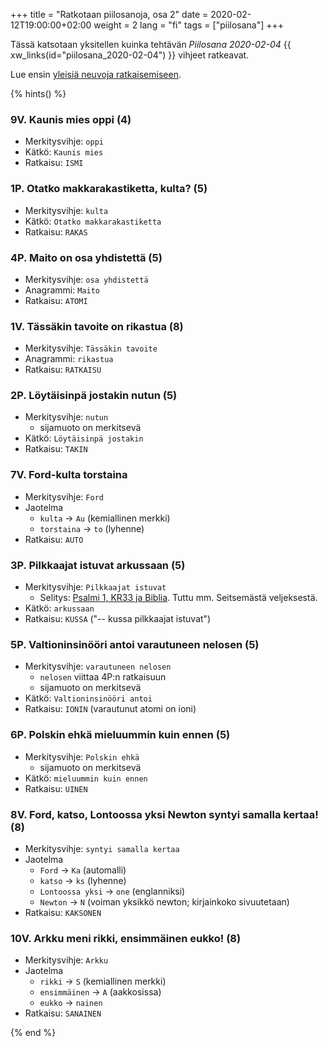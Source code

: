 +++
title = "Ratkotaan piilosanoja, osa 2"
date = 2020-02-12T19:00:00+02:00
weight = 2
lang = "fi"
tags = ["piilosana"]
+++

Tässä katsotaan yksitellen kuinka tehtävän *Piilosana 2020-02-04* {{ xw_links(id="piilosana_2020-02-04") }} vihjeet ratkeavat.

<!--more-->

Lue ensin [yleisiä neuvoja ratkaisemiseen](@/piilosanat/ratkotaan/_index.md).

{% hints() %}

### 9V. Kaunis mies oppi (4)

- Merkitysvihje: `oppi`
- Kätkö: `Kaunis mies`
- Ratkaisu: `ISMI`

### 1P. Otatko makkarakastiketta, kulta? (5)

- Merkitysvihje: `kulta`
- Kätkö: `Otatko makkarakastiketta`
- Ratkaisu: `RAKAS`

### 4P. Maito on osa yhdistettä (5)

- Merkitysvihje: `osa yhdistettä`
- Anagrammi: `Maito`
- Ratkaisu: `ATOMI`

### 1V. Tässäkin tavoite on rikastua (8)

- Merkitysvihje: `Tässäkin tavoite`
- Anagrammi: `rikastua`
- Ratkaisu: `RATKAISU`

### 2P. Löytäisinpä jostakin nutun (5)

- Merkitysvihje: `nutun`
  * sijamuoto on merkitsevä
- Kätkö: `Löytäisinpä jostakin`
- Ratkaisu: `TAKIN`

### 7V. Ford-kulta torstaina

- Merkitysvihje: `Ford`
- Jaotelma
  * `kulta` -> `Au` (kemiallinen merkki)
  * `torstaina` -> `to` (lyhenne)
- Ratkaisu: `AUTO`

### 3P. Pilkkaajat istuvat arkussaan (5)

- Merkitysvihje: `Pilkkaajat istuvat`
  * Selitys: [Psalmi 1, KR33 ja Biblia](https://raamattu.fi/raamattu/KR38/PSA.1/Psalmit-1). Tuttu mm. Seitsemästä veljeksestä.
- Kätkö: `arkussaan`
- Ratkaisu: `KUSSA` ("-- kussa pilkkaajat istuvat")

### 5P. Valtioninsinööri antoi varautuneen nelosen (5)

- Merkitysvihje: `varautuneen nelosen`
  * `nelosen` viittaa 4P:n ratkaisuun
  * sijamuoto on merkitsevä
- Kätkö: `Valtioninsinööri antoi`
- Ratkaisu: `IONIN` (varautunut atomi on ioni)

### 6P. Polskin ehkä mieluummin kuin ennen (5)

- Merkitysvihje: `Polskin ehkä`
  * sijamuoto on merkitsevä
- Kätkö: `mieluummin kuin ennen`
- Ratkaisu: `UINEN`

### 8V. Ford, katso, Lontoossa yksi Newton syntyi samalla kertaa! (8)

- Merkitysvihje: `syntyi samalla kertaa`
- Jaotelma
  * `Ford` -> `Ka` (automalli)
  * `katso` -> `ks` (lyhenne)
  * `Lontoossa yksi` -> `one` (englanniksi)
  * `Newton` -> `N` (voiman yksikkö newton; kirjainkoko sivuutetaan)
- Ratkaisu: `KAKSONEN`

### 10V. Arkku meni rikki, ensimmäinen eukko! (8)

- Merkitysvihje: `Arkku`
- Jaotelma
  * `rikki` -> `S` (kemiallinen merkki)
  * `ensimmäinen` -> `A` (aakkosissa)
  * `eukko` -> `nainen`
- Ratkaisu: `SANAINEN`

{% end %}
